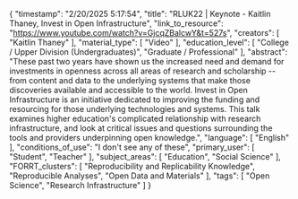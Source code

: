 {
    "timestamp": "2/20/2025 5:17:54",
    "title": "RLUK22 | Keynote - Kaitlin Thaney, Invest in Open Infrastructure",
    "link_to_resource": "https://www.youtube.com/watch?v=GjcqZBalcwY&t=527s",
    "creators": [
        "Kaitlin Thaney"
    ],
    "material_type": [
        "Video"
    ],
    "education_level": [
        "College / Upper Division (Undergraduates)",
        "Graduate / Professional"
    ],
    "abstract": "These past two years have shown us the increased need and demand for investments in openness across all areas of research and scholarship -- from content and data to the underlying systems that make those discoveries available and accessible to the world. Invest in Open Infrastructure is an initiative dedicated to improving the funding and resourcing for those underlying technologies and systems. This talk examines higher education's complicated relationship with research infrastructure, and look at critical issues and questions surrounding the tools and providers underpinning open knowledge.",
    "language": [
        "English"
    ],
    "conditions_of_use": "I don't see any of these",
    "primary_user": [
        "Student",
        "Teacher"
    ],
    "subject_areas": [
        "Education",
        "Social Science"
    ],
    "FORRT_clusters": [
        "Reproducibility and Replicability Knowledge",
        "Reproducible Analyses",
        "Open Data and Materials"
    ],
    "tags": [
        "Open Science",
        "Research Infrastructure"
    ]
}